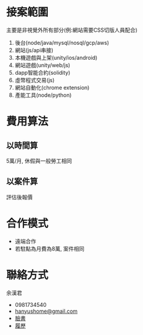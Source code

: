 # 接案範圍
主要是非視覺外所有部分(例:網站需要CSS切版人員配合)

1. 後台(node/java/mysql/nosql/gcp/aws)
1. 網站(js/api串接)
1. 本機遊戲與上架(unity/ios/android)
1. 網站遊戲(unity/web/js)
1. dapp智能合約(solidity)
1. 虛幣程式交易(js)
1. 網站自動化(chrome extension)
1. 產能工具(node/python)

# 費用算法
## 以時間算
5萬/月, 休假與一般勞工相同

## 以案件算
評估後報價

# 合作模式
- 遠端合作
- 若駐點為月費為8萬, 案件相同

# 聯絡方式
余漢君  
- 0981734540
- hanyushome@gmail.com
- [臉書](https://www.facebook.com/han.yu.100)
- [履歷](readme.md)
